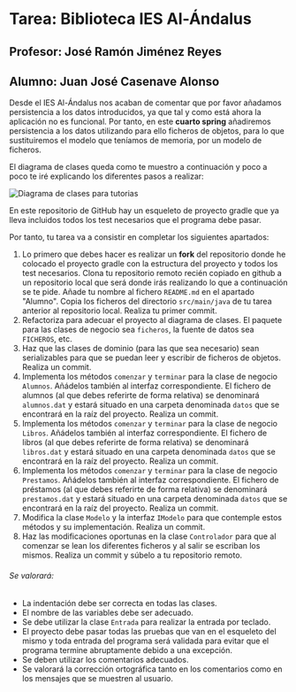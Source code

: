 # Tarea: Biblioteca IES Al-Ándalus
## Profesor: José Ramón Jiménez Reyes
## Alumno: Juan José Casenave Alonso

Desde el IES Al-Ándalus nos acaban de comentar que por favor añadamos persistencia a los datos introducidos, ya que tal y como está ahora la aplicación no es funcional. Por tanto, en este **cuarto spring** añadiremos persistencia a los datos utilizando para ello ficheros de objetos, para lo que sustituiremos el modelo que teníamos de memoria, por un modelo de ficheros.

El diagrama de clases queda como te muestro a continuación y poco a poco te iré explicando los diferentes pasos a realizar:

![Diagrama de clases para tutorias](src/main/resources/biblioteca.png)

En este repositorio de GitHub hay un esqueleto de proyecto gradle que ya lleva incluidos todos los test necesarios que el programa debe pasar.

Por tanto, tu tarea va a consistir en completar los siguientes apartados:

1. Lo primero que debes hacer es realizar un **fork** del repositorio donde he colocado el proyecto gradle con la estructura del proyecto y todos los test necesarios. Clona tu repositorio remoto recién copiado en github a un repositorio local que será donde irás realizando lo que a continuación se te pide. Añade tu nombre al fichero `README.md` en el apartado "Alumno". Copia los ficheros del directorio `src/main/java` de tu tarea anterior al repositorio local. Realiza tu primer commit.
2. Refactoriza para adecuar el proyecto al diagrama de clases. El paquete para las clases de negocio sea `ficheros`, la fuente de datos sea `FICHEROS`, etc.
3. Haz que las clases de dominio (para las que sea necesario) sean serializables para que se puedan leer y escribir de ficheros de objetos. Realiza un commit.
4. Implementa los métodos `comenzar` y `terminar` para la clase de negocio `Alumnos`. Añádelos también al interfaz correspondiente. El fichero de alumnos (al que debes referirte de forma relativa) se denominará `alumnos.dat` y estará situado en una carpeta denominada `datos` que se encontrará en la raíz del proyecto. Realiza un commit.
5. Implementa los métodos `comenzar` y `terminar` para la clase de negocio `Libros`. Añádelos también al interfaz correspondiente. El fichero de libros (al que debes referirte de forma relativa) se denominará `libros.dat` y estará situado en una carpeta denominada `datos` que se encontrará en la raíz del proyecto. Realiza un commit.
6. Implementa los métodos `comenzar` y `terminar` para la clase de negocio `Prestamos`. Añádelos también al interfaz correspondiente. El fichero de préstamos (al que debes referirte de forma relativa) se denominará `prestamos.dat` y estará situado en una carpeta denominada `datos` que se encontrará en la raíz del proyecto. Realiza un commit.
7. Modifica la clase `Modelo` y la interfaz `IModelo` para que contemple estos métodos y su implementación. Realiza un commit.
8. Haz las modificaciones oportunas en la clase `Controlador` para que al comenzar se lean los diferentes ficheros y al salir se escriban los mismos. Realiza un commit y súbelo a tu repositorio remoto.


###### Se valorará:
- La indentación debe ser correcta en todas las clases.
- El nombre de las variables debe ser adecuado.
- Se debe utilizar la clase `Entrada` para realizar la entrada por teclado.
- El proyecto debe pasar todas las pruebas que van en el esqueleto del mismo y toda entrada del programa será validada para evitar que el programa termine abruptamente debido a una excepción.
- Se deben utilizar los comentarios adecuados.
- Se valorará la corrección ortográfica tanto en los comentarios como en los mensajes que se muestren al usuario.


